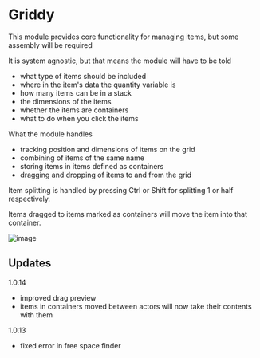 # Griddy

This module provides core functionality for managing items, but some assembly will be required 

It is system agnostic, but that means the module will have to be told 
- what type of items should be included
- where in the item's data the quantity variable is
- how many items can be in a stack
- the dimensions of the items
- whether the items are containers
- what to do when you click the items

What the module handles
- tracking position and dimensions of items on the grid
- combining of items of the same name
- storing items in items defined as containers
- dragging and dropping of items to and from the grid

Item splitting is handled by pressing Ctrl or Shift for splitting 1 or half respectively. 

Items dragged to items marked as containers will move the item into that container.

![image](https://github.com/xaukael/griddy/assets/37848032/e7f016ed-124c-42ee-af9c-74916a8975b2)

## Updates
1.0.14
- improved drag preview
- items in containers moved between actors will now take their contents with them

1.0.13
- fixed error in free space finder

  
